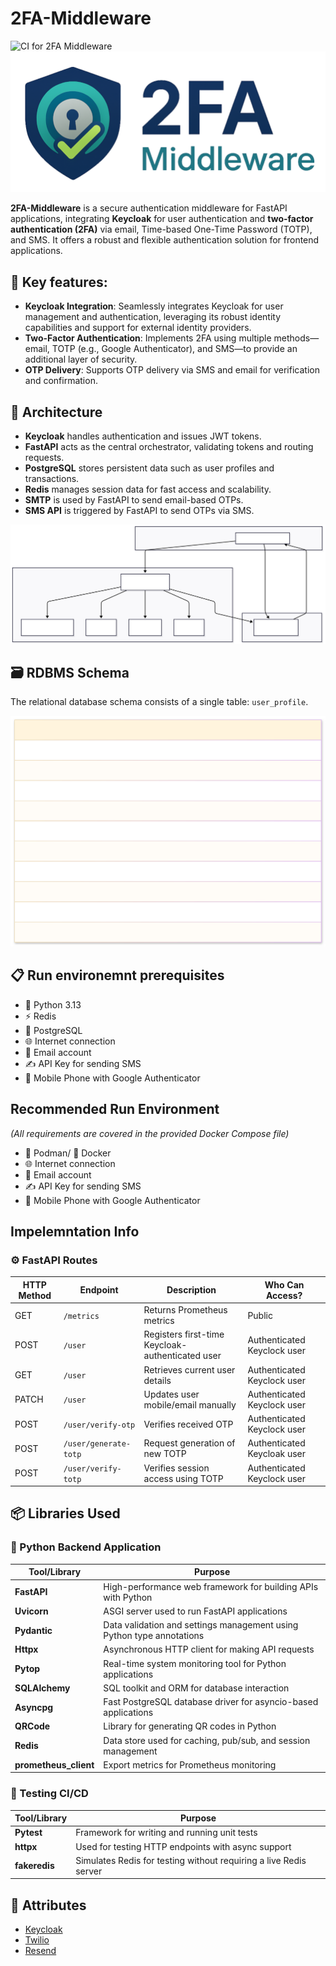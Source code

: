 # 2FA-Middleware

![CI for 2FA Middleware](https://github.com/bhalshaker/2fa-middleware/actions/workflows/ci.yml/badge.svg)
![Project Logo](doc/images/2fa-logo.png)

**2FA-Middleware** is a secure authentication middleware for FastAPI applications, integrating **Keycloak** for user authentication and **two-factor authentication (2FA)** via email, Time-based One-Time Password (TOTP), and SMS. It offers a robust and flexible authentication solution for frontend applications.

## 🔑 Key features:

- **Keycloak Integration**: Seamlessly integrates Keycloak for user management and authentication, leveraging its robust identity capabilities and support for external identity providers.
- **Two-Factor Authentication**: Implements 2FA using multiple methods—email, TOTP (e.g., Google Authenticator), and SMS—to provide an additional layer of security.
- **OTP Delivery**: Supports OTP delivery via SMS and email for verification and confirmation.

## 🧱 Architecture

- **Keycloak** handles authentication and issues JWT tokens.
- **FastAPI** acts as the central orchestrator, validating tokens and routing requests.
- **PostgreSQL** stores persistent data such as user profiles and transactions.
- **Redis** manages session data for fast access and scalability.
- **SMTP** is used by FastAPI to send email-based OTPs.
- **SMS API** is triggered by FastAPI to send OTPs via SMS.

![2FA Middleware Architecture](doc/images/2FA-MIDDLEWARE_ARCH.svg)

## 🗃️ RDBMS Schema

The relational database schema consists of a single table: `user_profile`.

![ER Diagram](doc/images/ER-DIAGRAM.svg)

## 📋 Run environemnt prerequisites

- 🐍 Python 3.13
- ⚡ Redis
- 🐘 PostgreSQL
- 🌐 Internet connection
- 📧 Email account
- ✍️ API Key for sending SMS
- 📱 Mobile Phone with Google Authenticator

## Recommended Run Environment

_(All requirements are covered in the provided Docker Compose file)_

- 🦭 Podman/ 🐋 Docker
- 🌐 Internet connection
- 📧 Email account
- ✍️ API Key for sending SMS
- 📱 Mobile Phone with Google Authenticator

## Impelemntation Info

### ⚙️ FastAPI Routes

| HTTP Method | Endpoint              | Description                                      | Who Can Access?             |
| ----------- | --------------------- | ------------------------------------------------ | --------------------------- |
| GET         | `/metrics`            | Returns Prometheus metrics                       | Public                      |
| POST        | `/user`               | Registers first-time Keycloak-authenticated user | Authenticated Keyclock user |
| GET         | `/user`               | Retrieves current user details                   | Authenticated Keyclock user |
| PATCH       | `/user`               | Updates user mobile/email manually               | Authenticated Keyclock user |
| POST        | `/user/verify-otp`    | Verifies received OTP                            | Authenticated Keyclock user |
| POST        | `/user/generate-totp` | Request generation of new TOTP                   | Authenticated Keycloak user |
| POST        | `/user/verify-totp`   | Verifies session access using TOTP               | Authenticated Keyclock user |

## 📦 Libraries Used

### 🐍 Python Backend Application

| Tool/Library          | Purpose                                                               |
| --------------------- | --------------------------------------------------------------------- |
| **FastAPI**           | High-performance web framework for building APIs with Python          |
| **Uvicorn**           | ASGI server used to run FastAPI applications                          |
| **Pydantic**          | Data validation and settings management using Python type annotations |
| **Httpx**             | Asynchronous HTTP client for making API requests                      |
| **Pytop**             | Real-time system monitoring tool for Python applications              |
| **SQLAlchemy**        | SQL toolkit and ORM for database interaction                          |
| **Asyncpg**           | Fast PostgreSQL database driver for asyncio-based applications        |
| **QRCode**            | Library for generating QR codes in Python                             |
| **Redis**             | Data store used for caching, pub/sub, and session management          |
| **prometheus_client** | Export metrics for Prometheus monitoring                              |

### 🧪 Testing CI/CD

| Tool/Library  | Purpose                                                           |
| ------------- | ----------------------------------------------------------------- |
| **Pytest**    | Framework for writing and running unit tests                      |
| **httpx**     | Used for testing HTTP endpoints with async support                |
| **fakeredis** | Simulates Redis for testing without requiring a live Redis server |

## 📢 Attributes

- [Keycloak](https://www.keycloak.org/)
- [Twilio](https://www.twilio.com/)
- [Resend](https://www.resend.com)

